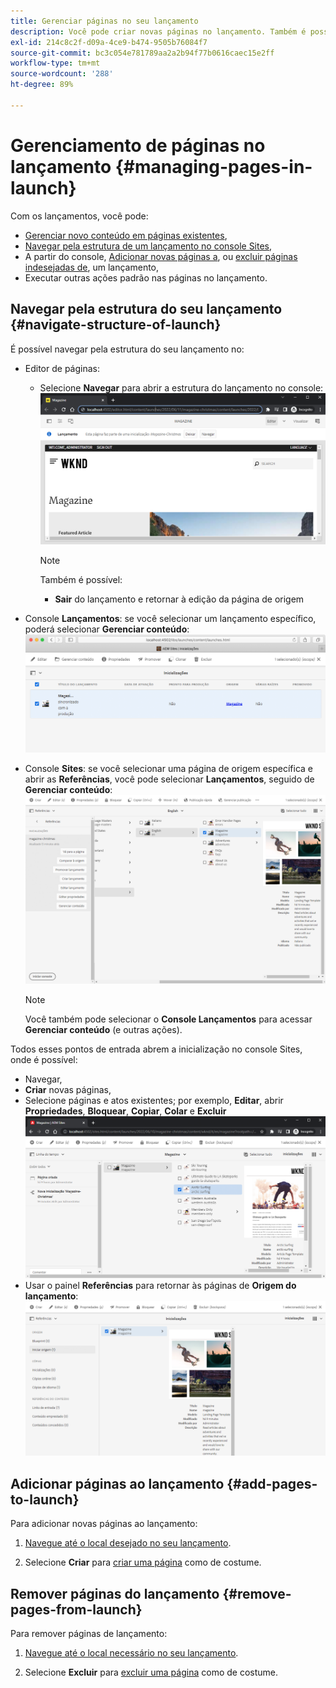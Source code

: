 ```yaml
---
title: Gerenciar páginas no seu lançamento
description: Você pode criar novas páginas no lançamento. Também é possível excluir páginas indesejadas.
exl-id: 214c8c2f-d09a-4ce9-b474-9505b76084f7
source-git-commit: bc3c054e781789aa2a2b94f77b0616caec15e2ff
workflow-type: tm+mt
source-wordcount: '288'
ht-degree: 89%

---
```


# Gerenciamento de páginas no lançamento {#managing-pages-in-launch}

Com os lançamentos, você pode:

* [Gerenciar novo conteúdo em páginas existentes](/help/sites-cloud/authoring/launches/editing.md),
* [Navegar pela estrutura de um lançamento no console Sites](#navigate-structure-of-launch),
* A partir do console, [Adicionar novas páginas a](#add-pages-to-launch), ou [excluir páginas indesejadas de](#remove-pages-from-launch), um lançamento,
* Executar outras ações padrão nas páginas no lançamento.

## Navegar pela estrutura do seu lançamento {#navigate-structure-of-launch}

É possível navegar pela estrutura do seu lançamento no:

* Editor de páginas:

   * Selecione **Navegar** para abrir a estrutura do lançamento no console:
     ![Navegar no lançamento a partir do editor de páginas](/help/sites-cloud/authoring/assets/launches-navigate-page-editor.png)

     >[!NOTE]
     >
     >Também é possível:
     >
     >* **Sair** do lançamento e retornar à edição da página de origem

* Console **Lançamentos**: se você selecionar um lançamento específico, poderá selecionar **Gerenciar conteúdo**:
  ![Console Lançamento — Gerenciar conteúdo](/help/sites-cloud/authoring/assets/launches-navigate-launches-console.png)

* Console **Sites**: se você selecionar uma página de origem específica e abrir as **Referências**, você pode selecionar **Lançamentos**, seguido de **Gerenciar conteúdo**:
  ![Console Lançamento — Gerenciar conteúdo](/help/sites-cloud/authoring/assets/launches-navigate-sites-console.png)

  >[!NOTE]
  >
  >Você também pode selecionar o **Console Lançamentos** para acessar **Gerenciar conteúdo** (e outras ações).

Todos esses pontos de entrada abrem a inicialização no console Sites, onde é possível:

* Navegar,
* **Criar** novas páginas,
* Selecione páginas e atos existentes; por exemplo, **Editar**, abrir **Propriedades**, **Bloquear**, **Copiar**, **Colar** e **Excluir**
  ![Navegar pelo lançamento no console Sites a partir de Gerenciar conteúdo](/help/sites-cloud/authoring/assets/launches-navigate-manage-content.png)
* Usar o painel **Referências** para retornar às páginas de **Origem do lançamento**:
  ![Console Sites — Origem de lançamento](/help/sites-cloud/authoring/assets/launches-navigate-launch-source.png)

## Adicionar páginas ao lançamento {#add-pages-to-launch}

Para adicionar novas páginas ao lançamento:

1. [Navegue até o local desejado no seu lançamento](#navigate-structure-of-launch).

1. Selecione **Criar** para [criar uma página](/help/sites-cloud/authoring/fundamentals/organizing-pages.md#creating-a-new-page) como de costume.

## Remover páginas do lançamento {#remove-pages-from-launch}

Para remover páginas de lançamento:

1. [Navegue até o local necessário no seu lançamento](#navigate-structure-of-launch).

1. Selecione **Excluir** para [excluir uma página](/help/sites-cloud/authoring/fundamentals/organizing-pages.md#deleting-a-page) como de costume.
